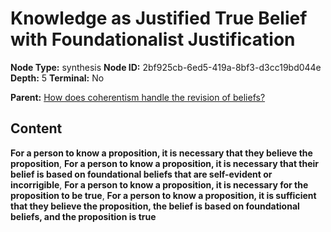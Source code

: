# Knowledge as Justified True Belief with Foundationalist Justification

**Node Type:** synthesis
**Node ID:** 2bf925cb-6ed5-419a-8bf3-d3cc19bd044e
**Depth:** 5
**Terminal:** No

**Parent:** [How does coherentism handle the revision of beliefs?](how-does-coherentism-handle-the-revision-of-beliefs-antithesis-3c8731e7-140b-47e6-99e6-14b105a071a5.md)

## Content

**For a person to know a proposition, it is necessary that they believe the proposition**, **For a person to know a proposition, it is necessary that their belief is based on foundational beliefs that are self-evident or incorrigible**, **For a person to know a proposition, it is necessary for the proposition to be true**, **For a person to know a proposition, it is sufficient that they believe the proposition, the belief is based on foundational beliefs, and the proposition is true**

